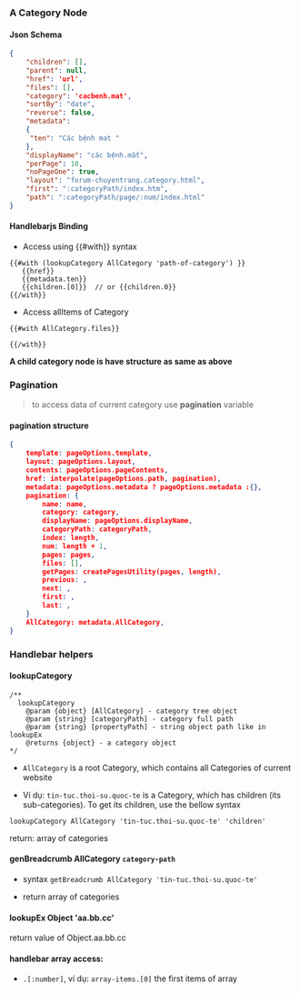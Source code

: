
### A Category Node

#### Json Schema
```json
{
    "children": [],
    "parent": null,
    "href": 'url',
    "files": [],
    "category": 'cacbenh.mat',	
    "sortBy": "date",
    "reverse": false,
    "metadata": 
    {
	 "ten": "Các bệnh mat "
    },
    "displayName": "các bệnh.mắt",
    "perPage": 10,
    "noPageOne": true,
    "layout": "forum-chuyentrang.category.html",
    "first": ":categoryPath/index.htm",
    "path": ":categoryPath/page/:num/index.html"
}
```

#### Handlebarjs Binding
- Access using {{#with}} syntax
```
{{#with (lookupCategory AllCategory 'path-of-category') }}
   {{href}}
   {{metadata.ten}}
   {{children.[0]}}  // or {{children.0}}
{{/with}}
```

- Access allItems of Category
```
{{#with AllCategory.files}}

{{/with}}
```
 
 **A child category node is have structure as same as above**

### Pagination
> to access data of current category use **pagination** variable

#### pagination structure
```json
{
    template: pageOptions.template,
    layout: pageOptions.layout,
    contents: pageOptions.pageContents,
    href: interpolate(pageOptions.path, pagination),
    metadata: pageOptions.metadata ? pageOptions.metadata :{},
    pagination: {
        name: name,
        category: category,
        displayName: pageOptions.displayName,
        categoryPath: categoryPath,
        index: length,
        num: length + 1,
        pages: pages,
        files: [],
        getPages: createPagesUtility(pages, length),
        previous: ,
        next: ,
        first: ,
        last: ,
    }
    AllCategory: metadata.AllCategory,		
}
```

### Handlebar helpers

#### lookupCategory
```
/**
  lookupCategory
    @param {object} [AllCategory] - category tree object
    @param {string} [categoryPath] - category full path
    @param {string} [propertyPath] - string object path like in lookupEx
    @returns {object} - a category object
*/
```
- `AllCategory` is a root Category, which contains all Categories of current website

- Ví dụ: `tin-tuc.thoi-su.quoc-te` is a Category, which has children (its sub-categories). To get its children, use the bellow syntax

`lookupCategory AllCategory 'tin-tuc.thoi-su.quoc-te' 'children'`

return:  array of categories

#### genBreadcrumb AllCategory `category-path`

- syntax `getBreadcrumb AllCategory 'tin-tuc.thoi-su.quoc-te'`

- return array of categories

#### lookupEx Object 'aa.bb.cc'

return value of Object.aa.bb.cc

#### handlebar array access:

- `.[:number]`, ví dụ:   `array-items.[0]` the first items of array

		
